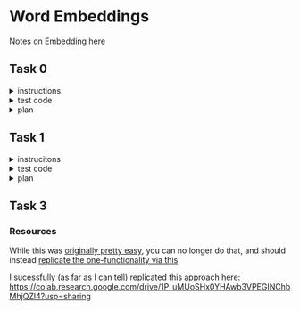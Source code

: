 # Word Embeddings

Notes on Embedding [here](./embedding_notes.md)

## Task 0

<details>
    <summary>instructions</summary>


Write a function def bag_of_words(sentences, vocab=None): that creates a bag of words embedding matrix:

sentences is a list of sentences to analyze
vocab is a list of the vocabulary words to use for the analysis
If None, all words within sentences should be used
Returns: embeddings, features

embeddings is a numpy.ndarray of shape (s, f) containing the embeddings
s is the number of sentences in sentences
f is the number of features analyzed
features is a list of the features used for embeddings
You are not allowed to use genism library.

</details>

<details>
    <summary>test code</summary>

```

$ cat 0-main.py
#!/usr/bin/env python3

bag_of_words = __import__('0-bag_of_words').bag_of_words

sentences = ["Holberton school is Awesome!",
             "Machine learning is awesome",
             "NLP is the future!",
             "The children are our future",
             "Our children's children are our grandchildren",
             "The cake was not very good",
             "No one said that the cake was not very good",
             "Life is beautiful"]
E, F = bag_of_words(sentences)
print(E)
print(F)
$ ./0-main.py
[[0 1 0 0 0 0 0 0 1 1 0 0 0 0 0 0 0 0 0 1 0 0 0 0]
 [0 1 0 0 0 0 0 0 0 1 1 0 1 0 0 0 0 0 0 0 0 0 0 0]
 [0 0 0 0 0 1 0 0 0 1 0 0 0 1 0 0 0 0 0 0 0 1 0 0]
 [1 0 0 0 1 1 0 0 0 0 0 0 0 0 0 0 0 1 0 0 0 1 0 0]
 [1 0 0 0 2 0 0 1 0 0 0 0 0 0 0 0 0 2 0 0 0 0 0 0]
 [0 0 0 1 0 0 1 0 0 0 0 0 0 0 0 1 0 0 0 0 0 1 1 1]
 [0 0 0 1 0 0 1 0 0 0 0 0 0 0 1 1 1 0 1 0 1 1 1 1]
 [0 0 1 0 0 0 0 0 0 1 0 1 0 0 0 0 0 0 0 0 0 0 0 0]]
['are', 'awesome', 'beautiful', 'cake', 'children', 'future', 'good', 'grandchildren', 'holberton', 'is', 'learning', 'life', 'machine', 'nlp', 'no', 'not', 'one', 'our', 'said', 'school', 'that', 'the', 'very', 'was']
$

```

</details>


<details>
    <summary>plan</summary>

 - [x] convert all words to lowercase



 - [x] if list, tuple, dict, then use " ".join(string to be concatenated)

   - [x]  else, skip that step

 - [x] make a list of " " delimitered words

 - [x] alphabetize the list

 - [x] create zeros arrray to be used in one-hot
    * yes it is sparse, yes it will feel bad; that is the point of this assignment.
    * zeros array will be shape (no_sentences, no_words_in_bag-of-words)

 - [ ] for each word_index in words, if the word is in sentance, put that inhdex of the onehot as 1
 - [ ] return that one-hot & alphebetized list of words
</details>

## Task 1

<details>
    <summary>instrucitons</summary>

Write a function def tf_idf(sentences, vocab=None): that creates a TF-IDF embedding:

sentences is a list of sentences to analyze
vocab is a list of the vocabulary words to use for the analysis
If None, all words within sentences should be used
Returns: embeddings, features
embeddings is a numpy.ndarray of shape (s, f) containing the embeddings
s is the number of sentences in sentences
f is the number of features analyzed
features is a list of the features used for embeddings


</details>

<details>
    <summary>test code</summary>

```
$ cat 1-main.py
#!/usr/bin/env python3

tf_idf = __import__('1-tf_idf').tf_idf

sentences = ["Holberton school is Awesome!",
             "Machine learning is awesome",
             "NLP is the future!",
             "The children are our future",
             "Our children's children are our grandchildren",
             "The cake was not very good",
             "No one said that the cake was not very good",
             "Life is beautiful"]
vocab = ["awesome", "learning", "children", "cake", "good", "none", "machine"]
E, F = tf_idf(sentences, vocab)
print(E)
print(F)
$ ./1-main.py
[[1.         0.         0.         0.         0.         0.
  0.        ]
 [0.5098139  0.60831315 0.         0.         0.         0.
  0.60831315]
 [0.         0.         0.         0.         0.         0.
  0.        ]
 [0.         0.         1.         0.         0.         0.
  0.        ]
 [0.         0.         1.         0.         0.         0.
  0.        ]
 [0.         0.         0.         0.70710678 0.70710678 0.
  0.        ]
 [0.         0.         0.         0.70710678 0.70710678 0.
  0.        ]
 [0.         0.         0.         0.         0.         0.
  0.        ]]
['awesome', 'learning', 'children', 'cake', 'good', 'none', 'machine']
$
```

</details>

<details>
    <summary>plan</summary>

 - [ ]check the `genism` library for TF-IDF function

   - [ ] if none, check for logarithm function.

     - [ ]if none, use numpy's logarithm

 - [ ] `sentences_using_this_word = np.zeros(length of words list)`
    * each index will be filled with an integer representing how many sentences have the word repesented by that position.
 - [ ] for sentence in sentences, count number of sentences each word in `words` is used in.
   - [ ] store in `sentences_using_this_word` by adding one to `sentences_using_this_word[word_num]`
   - [ ] `for word_num in range len(words)`
   - [ ] for sentence in sentences
     - [ ] if word in sentence

 - [ ] With that established, copy the code for the zeros matrix from the previous task
 - [ ] each cell will be filled with `TF * IDF` of the `word_in_question` for the sentence in question
   - [ ] `word_in_question = words[word_num]`
   - [ ] TF = number of times `word_in_question` is in sentence number sentenceindex
   - [ ] IDF = log(number of sentences / number of sentences that have `word_in_question`)
</details>

## Task 3


### Resources

While this was [originally pretty easy](https://stackoverflow.com/questions/71044447/attributeerror-keyedvectors-object-has-no-attribute-get-keras-embedding), you can no longer do that, and should instead [replicate the one-functionality via this](https://github.com/piskvorky/gensim/wiki/Using-Gensim-Embeddings-with-Keras-and-Tensorflow)

I sucessfully (as far as I can tell) replicated this approach here: https://colab.research.google.com/drive/1P_uMUoSHx0YHAwb3VPEGINChbMhjQZl4?usp=sharing
